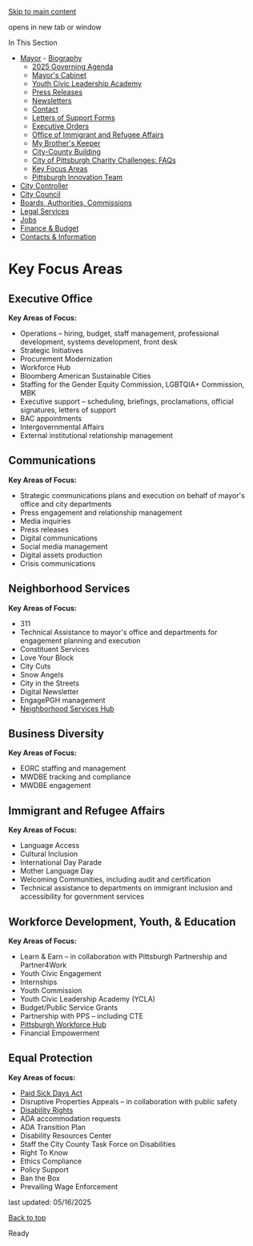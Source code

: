 [Skip to main content](https://www.pittsburghpa.gov/City-Government/Mayor/Key-Focus-Areas#main-content)

opens in new tab or window

In This Section

- [Mayor](https://www.pittsburghpa.gov/City-Government/Mayor)  - [Biography](https://www.pittsburghpa.gov/City-Government/Mayor/Biography)
  - [2025 Governing Agenda](https://www.pittsburghpa.gov/City-Government/Mayor/2025-Governing-Agenda)
  - [Mayor's Cabinet](https://www.pittsburghpa.gov/City-Government/Mayor/Mayors-Cabinet)
  - [Youth Civic Leadership Academy](https://www.pittsburghpa.gov/City-Government/Mayor/Youth-Civic-Leadership-Academy)
  - [Press Releases](https://www.pittsburghpa.gov/City-Government/Mayor/Press-Releases)
  - [Newsletters](https://www.pittsburghpa.gov/City-Government/Mayor/Newsletters)
  - [Contact](https://www.pittsburghpa.gov/City-Government/Mayor/Contact)
  - [Letters of Support Forms](https://www.pittsburghpa.gov/City-Government/Mayor/Letters-of-Support-Forms)
  - [Executive Orders](https://www.pittsburghpa.gov/City-Government/Mayor/Executive-Orders)
  - [Office of Immigrant and Refugee Affairs](https://www.pittsburghpa.gov/City-Government/Mayor/Office-of-Immigrant-and-Refugee-Affairs)
  - [My Brother's Keeper](https://www.pittsburghpa.gov/City-Government/Mayor/My-Brothers-Keeper)
  - [City-County Building](https://www.pittsburghpa.gov/City-Government/Mayor/City-County-Building)
  - [City of Pittsburgh Charity Challenges: FAQs](https://www.pittsburghpa.gov/City-Government/Mayor/City-of-Pittsburgh-Charity-Challenges-FAQs)
  - [Key Focus Areas](https://www.pittsburghpa.gov/City-Government/Mayor/Key-Focus-Areas)
  - [Pittsburgh Innovation Team](https://www.pittsburghpa.gov/City-Government/Mayor/Pittsburgh-Innovation-Team)
- [City Controller](https://www.pittsburghpa.gov/City-Government/City-Controllers-Office)
- [City Council](https://www.pittsburghpa.gov/City-Government/City-Council)
- [Boards, Authorities, Commissions](https://www.pittsburghpa.gov/City-Government/Boards-Authorities-Commissions)
- [Legal Services](https://www.pittsburghpa.gov/City-Government/Legal-Services)
- [Jobs](https://www.pittsburghpa.gov/City-Government/Jobs)
- [Finance & Budget](https://www.pittsburghpa.gov/City-Government/Finance-Budget)
- [Contacts & Information](https://www.pittsburghpa.gov/City-Government/Contacts-Information)

# Key Focus Areas

## Executive Office

**Key Areas of Focus:**

- Operations – hiring, budget, staff management, professional development, systems development, front desk
- Strategic Initiatives
- Procurement Modernization
- Workforce Hub
- Bloomberg American Sustainable Cities
- Staffing for the Gender Equity Commission, LGBTQIA+ Commission, MBK
- Executive support – scheduling, briefings, proclamations, official signatures, letters of support
- BAC appointments
- Intergovernmental Affairs
- External institutional relationship management

## Communications

**Key Areas of Focus:**

- Strategic communications plans and execution on behalf of mayor's office and city departments
- Press engagement and relationship management
- Media inquiries
- Press releases
- Digital communications
- Social media management
- Digital assets production
- Crisis communications

## Neighborhood Services

**Key Areas of Focus:**

- 311
- Technical Assistance to mayor's office and departments for engagement planning and execution
- Constituent Services
- Love Your Block
- City Cuts
- Snow Angels
- City in the Streets
- Digital Newsletter
- EngagePGH management
- [Neighborhood Services Hub](https://engage.pittsburghpa.gov/neighborhood-services-hub)

## Business Diversity

**Key Areas of Focus:**

- EORC staffing and management
- MWDBE tracking and compliance
- MWDBE engagement

## Immigrant and Refugee Affairs

**Key Areas of Focus:**

- Language Access
- Cultural Inclusion
- International Day Parade
- Mother Language Day
- Welcoming Communities, including audit and certification
- Technical assistance to departments on immigrant inclusion and accessibility for government services

## Workforce Development, Youth, & Education

**Key Areas of Focus:**

- Learn & Earn – in collaboration with Pittsburgh Partnership and Partner4Work
- Youth Civic Engagement
- Internships
- Youth Commission
- Youth Civic Leadership Academy (YCLA)
- Budget/Public Service Grants
- Partnership with PPS – including CTE
- [Pittsburgh Workforce Hub](https://engage.pittsburghpa.gov/white-house-workforce-talent-hub)
- Financial Empowerment

## Equal Protection

**Key Areas of focus:**

- [Paid Sick Days Act](https://engage.pittsburghpa.gov/paid-sick-days-act-enforcement)
- Disruptive Properties Appeals – in collaboration with public safety
- [Disability Rights](https://engage.pittsburghpa.gov/disability-rights-ada)
- ADA accommodation requests
- ADA Transition Plan
- Disability Resources Center
- Staff the City County Task Force on Disabilities
- Right To Know
- Ethics Compliance
- Policy Support
- Ban the Box
- Prevailing Wage Enforcement

last updated: 05/16/2025

[Back to top](https://www.pittsburghpa.gov/City-Government/Mayor/Key-Focus-Areas#body-top)

Ready
